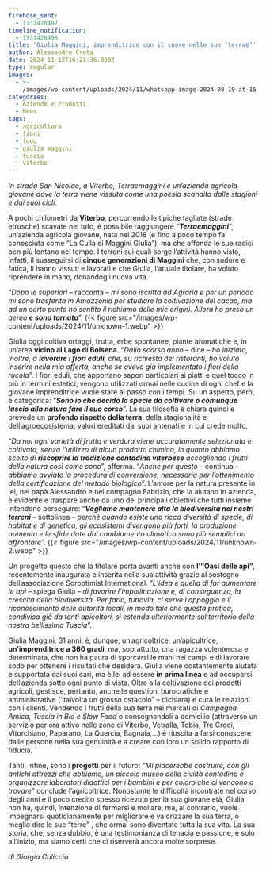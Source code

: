 ```yaml
---
firehose_sent:
  - 1731428497
timeline_notification:
  - 1731428498
title: 'Giulia Maggini, imprenditrice con il cuore nelle sue ‘terrae’'
author: Alessandro Creta
date: 2024-11-12T16:21:36.000Z
type: regular
images:
  - >-
    /images/wp-content/uploads/2024/11/whatsapp-image-2024-08-19-at-15.40.01.webp
categories:
  - Aziende e Prodotti
  - News
tags:
  - agricoltura
  - fiori
  - food
  - giulia maggini
  - tuscia
  - viterbo
---
```


*In strada San Nicolao, a Viterbo, Terraemaggini è un’azienda agricola giovane dove la terra viene vissuta come una poesia scandita dalle stagioni e dai suoi cicli.*

A pochi chilometri da **Viterbo**, percorrendo le tipiche tagliate (strade etrusche) scavate nel tufo, è possibile raggiungere “***Terraemaggini***“, un’azienda agricola giovane, nata nel 2018 (e fino a poco tempo fa conosciuta come “La Culla di Maggini Giulia”), ma che affonda le sue radici ben più lontano nel tempo. I terreni sui quali sorge l’attività hanno visto, infatti, il susseguirsi di **cinque generazioni di Maggini** che, con sudore e fatica, li hanno vissuti e lavorati e che Giulia, l’attuale titolare, ha voluto riprendere in mano, donandogli nuova vita.

“*Dopo le superiori* – racconta – *mi sono iscritta ad Agraria e per un periodo mi sono trasferita in Amazzonia per studiare la coltivazione del cacao, ma ad un certo punto ho sentito il richiamo delle mie origini. Allora ho preso un aereo **e sono tornata***”.
{{\< figure src="/images/wp-content/uploads/2024/11/unknown-1.webp" >}}

Giulia oggi coltiva ortaggi, frutta, erbe spontanee, piante aromatiche e, in un’area **vicino al Lago di Bolsena**. “*Dallo scorso anno* – dice – *ho iniziato, inoltre, a **lavorare i fiori eduli**, che, su richiesta dei ristoranti, ho voluto inserire nella mia offerta, anche se avevo già implementato i fiori della rucola*”. I fiori eduli, che apportano sapori particolari ai piatti e quel tocco in più in termini estetici, vengono utilizzati ormai nelle cucine di ogni chef e la giovane imprenditrice vuole stare al passo con i tempi. Su un aspetto, però, è categorica: “***Sono io che decido la specie da coltivare o comunque lascio alla natura fare il suo corso***”. La sua filosofia è chiara quindi e prevede un **profondo rispetto della terra**, della stagionalità e dell’agroecosistema, valori ereditati dai suoi antenati e in cui crede molto.

“*Da noi ogni varietà di frutta e verdura viene accuratamente selezionata e coltivata, senza l’utilizzo di alcun prodotto chimico, in quanto abbiamo scelto di **riscoprire la tradizione contadina viterbese** accogliendo i frutti della natura così come sono*”, afferma. “*Anche per questo* – continua – *abbiamo avviato la procedura di conversione, necessaria per l’ottenimento della certificazione del metodo biologico*”. L’amore per la natura presente in lei, nel papà Alessandro e nel compagno Fabrizio, che la aiutano in azienda, è evidente e traspare anche da uno dei principali obiettivi che tutti insieme intendono perseguire: “***Vogliamo mantenere alta la biodiversità nei nostri terreni*** – sottolinea – *perché quando esiste una ricca diversità di specie, di habitat e di genetica, gli ecosistemi divengono più forti, la produzione aumenta e le sfide date dal cambiamento climatico sono più semplici da affrontare*”.
{{\< figure src="/images/wp-content/uploads/2024/11/unknown-2.webp" >}}

Un progetto questo che la titolare porta avanti anche con **l’“Oasi delle api”**, recentemente inaugurata e inserita nella sua attività grazie al sostegno dell’associazione Soroptimist International. “*L’idea è quella di far aumentare le api* – spiega Giulia – *di favorire l’impollinazione e, di conseguenza, la crescita della biodiversità. Per farlo, tuttavia, ci serve l’appoggio e il riconoscimento delle autorità locali, in modo tale che questa pratica, condivisa già da tanti apicoltori, si estenda ulteriormente sul territorio della nostra bellissima Tuscia*”.

Giulia Maggini, 31 anni, è, dunque, un’agricoltrice, un’apicultrice, **un’imprenditrice a 360 gradi**, ma, soprattutto, una ragazza volenterosa e determinata, che non ha paura di sporcarsi le mani nei campi e di lavorare sodo per ottenere i risultati che desidera. Giulia viene costantemente aiutata e supportata dai suoi cari, ma è lei ad essere **in prima linea** e ad occuparsi dell’azienda sotto ogni punto di vista. Oltre alla coltivazione dei prodotti agricoli, gestisce, pertanto, anche le questioni burocratiche e amministrative (“talvolta un grosso ostacolo” – dichiara) e cura le relazioni con i clienti. Vendendo i frutti della sua terra nei mercati di *Campagna Amica, Tuscia in Bio e Slow Food* o consegnandoli a domicilio (attraverso un servizio per ora attivo nelle zone di Viterbo, Vetralla, Tobia, Tre Croci, Vitorchiano, Paparano, La Quercia, Bagnaia,…) è riuscita a farsi conoscere dalle persone nella sua genuinità e a creare con loro un solido rapporto di fiducia.

Tanti, infine, sono i **progetti** per il futuro: “*Mi piacerebbe costruire, con gli antichi attrezzi che abbiamo, un piccolo museo della civiltà contadina e organizzare laboratori didattici per i bambini e per coloro che ci vengono a trovare*” conclude l’agricoltrice. Nonostante le difficoltà incontrate nel corso degli anni e il poco credito spesso ricevuto per la sua giovane età, Giulia non ha, quindi, intenzione di fermarsi e mollare, ma, al contrario, vuole impegnarsi quotidianamente per migliorare e valorizzare la sua terra, o meglio dire le sue “terre” , che ormai sono diventate tutta la sua vita. La sua storia, che, senza dubbio, è una testimonianza di tenacia e passione, è solo all’inizio, ma siamo certi che ci riserverà ancora molte sorprese.

*di Giorgia Caliccia*
